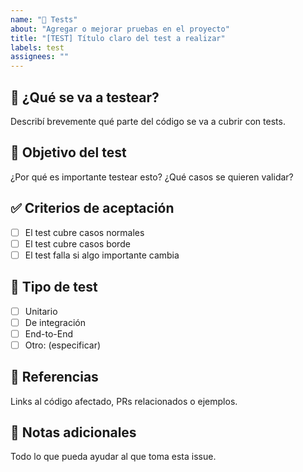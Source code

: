 ```yaml
---
name: "🧪 Tests"
about: "Agregar o mejorar pruebas en el proyecto"
title: "[TEST] Título claro del test a realizar"
labels: test
assignees: ""
---
```


## 🧪 ¿Qué se va a testear?
Describí brevemente qué parte del código se va a cubrir con tests.

## 🎯 Objetivo del test
¿Por qué es importante testear esto? ¿Qué casos se quieren validar?

## ✅ Criterios de aceptación
- [ ] El test cubre casos normales
- [ ] El test cubre casos borde
- [ ] El test falla si algo importante cambia

## 🧰 Tipo de test
- [ ] Unitario
- [ ] De integración
- [ ] End-to-End
- [ ] Otro: (especificar)

## 📎 Referencias
Links al código afectado, PRs relacionados o ejemplos.

## 🧠 Notas adicionales
Todo lo que pueda ayudar al que toma esta issue.
